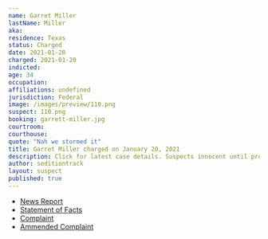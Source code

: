 ```yaml
---
name: Garret Miller
lastName: Miller
aka:
residence: Texas
status: Charged
date: 2021-01-20
charged: 2021-01-20
indicted:
age: 34
occupation:
affiliations: undefined
jurisdiction: Federal
image: /images/preview/110.png
suspect: 110.png
booking: garrett-miller.jpg
courtroom:
courthouse:
quote: "Nah we stormed it"
title: Garret Miller charged on January 20, 2021
description: Click for latest case details. Suspects innocent until proven guilty.
author: seditiontrack
layout: suspect
published: true
---
```

- [News Report](https://www.nbcnewyork.com/news/local/texas-man-charged-in-capitol-riot-made-online-threat-to-assassinate-aoc/2845503/)
- [Statement of Facts](https://www.justice.gov/opa/page/file/1359541/download)
- [Complaint](https://www.justice.gov/opa/page/file/1359541/download)
- [Ammended Complaint](https://www.justice.gov/opa/page/file/1359601/download)
